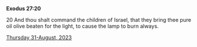 **Exodus 27:20**

20 And thou shalt command the children of Israel, that they bring thee pure oil olive beaten for the light, to cause the lamp to burn always.

[Thursday 31-August, 2023](https://getbible.life/kjv/Exodus/27/20)
